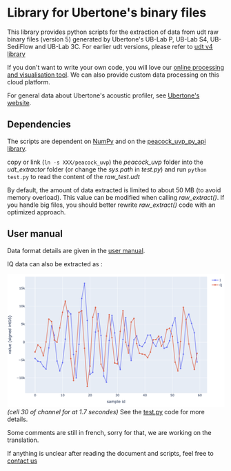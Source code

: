 # Library for Ubertone's binary files

This library provides python scripts for the extraction of data from udt raw binary files (version 5) generated by Ubertone's UB-Lab P, UB-Lab S4, UB-SediFlow and UB-Lab 3C.
For earlier udt versions, please refer to [udt v4 library](https://github.com/ubertone/udt4_extractor)

If you don't want to write your own code, you will love our [online processing and visualisation tool](https://cloud2.ubertone.eu). We can also provide custom data processing on this cloud platform.

For general data about Ubertone's acoustic profiler, see [Ubertone's website](https://www.ubertone.com).


## Dependencies

The scripts are dependent on [NumPy](https://numpy.org) and on the [peacock_uvp_py_api library](https://github.com/ubertone/peacock_uvp_py_api).

copy or link (`ln -s XXX/peacock_uvp`) the *peacock_uvp* folder into the *udt_extractor* folder (or change the *sys.path* in *test.py*) and run `python test.py` to read the content of the *raw_test.udt* 

By default, the amount of data extracted is limited to about 50 MB (to avoid memory overload).
This value can be modified when calling *raw_extract()*.
If you handle big files, you should better rewrite *raw_extract()* code with an optimized approach. 


## User manual

Data format details are given in the [user manual](user-manual-en_udt_extractor_20231107.pdf).

IQ data can also be extracted as :

![IQ plot example](doc/IQ_example.png)
*(cell 30 of channel for at 1.7 secondes)*
See the [test.py](test.py) code for more details.

Some comments are still in french, sorry for that, we are working on the translation.

If anything is unclear after reading the document and scripts, feel free to [contact us](https://www.ubertone.com/contact.html) 